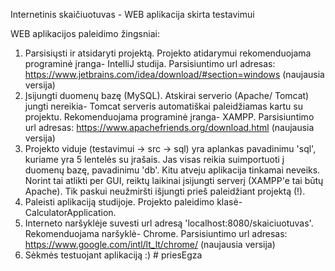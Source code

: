 Internetinis skaičiuotuvas - WEB aplikacija skirta testavimui

WEB aplikacijos paleidimo žingsniai:
1. Parsisiųsti ir atsidaryti projektą. Projekto atidarymui rekomenduojama programinė įranga- IntelliJ studija. Parsisiuntimo url adresas: https://www.jetbrains.com/idea/download/#section=windows (naujausia versija)
2. Įsijungti duomenų bazę (MySQL). Atskirai serverio (Apache/ Tomcat) jungti nereikia- Tomcat serveris automatiškai paleidžiamas kartu su projektu. Rekomenduojama programinė įranga- XAMPP. Parsisiuntimo url adresas: https://www.apachefriends.org/download.html (naujausia versija)
3. Projekto viduje (testavimui -> src -> sql) yra aplankas pavadinimu 'sql', kuriame yra 5 lentelės su įrašais. Jas visas reikia suimportuoti į duomenų bazę, pavadinimu 'db'. Kitu atveju aplikacija tinkamai neveiks. Norint tai atlikti per GUI, reiktų laikinai įsijungti serverį (XAMPP'e tai būtų Apache). Tik paskui neužmiršti išjungti prieš paleidžiant projektą (!).
4. Paleisti aplikaciją studijoje. Projekto paleidimo klasė- CalculatorApplication.
5. Interneto naršyklėje suvesti url adresą 'localhost:8080/skaiciuotuvas'. Rekomenduojama naršyklė- Chrome. Parsisiuntimo url adresas: https://www.google.com/intl/lt_lt/chrome/ (naujausia versija)
6. Sėkmės testuojant aplikaciją :)
#   p r i e s E g z a  
 